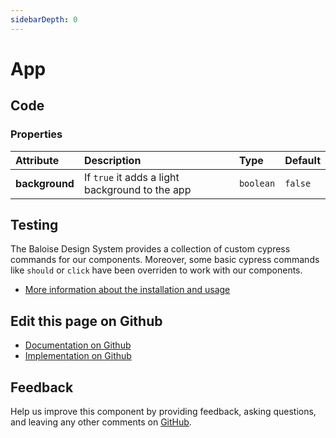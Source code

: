 ```yaml
---
sidebarDepth: 0
---
```


# App




<ClientOnly><docs-component-tabs></docs-component-tabs></ClientOnly>


## Code



### Properties


| Attribute      | Description                                     | Type                 | Default            |
| :------------- | :---------------------------------------------- | :------------------- | :----------------- |
| **background** | If `true` it adds a light background to the app | <code>boolean</code> | <code>false</code> |

## Testing

The Baloise Design System provides a collection of custom cypress commands for our components. Moreover, some basic cypress commands like `should` or `click` have been overriden to work with our components.

- [More information about the installation and usage](/components/tooling/testing.html)



## Edit this page on Github

* [Documentation on Github](https://github.com/baloise/design-system/blob/master/docs/src/components/components/bal-app.md)
* [Implementation on Github](https://github.com/baloise/design-system/blob/master/packages/components/src/components/bal-app)

## Feedback

Help us improve this component by providing feedback, asking questions, and leaving any other comments on [GitHub](https://github.com/baloise/design-system/issues/new).

